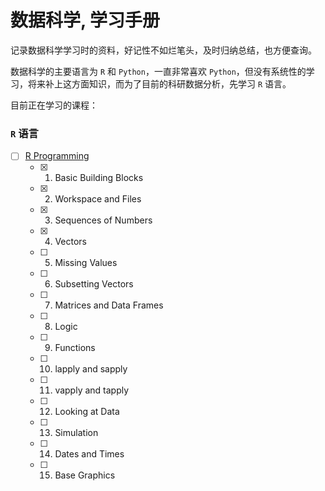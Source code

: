 # 数据科学, 学习手册

记录数据科学学习时的资料，好记性不如烂笔头，及时归纳总结，也方便查询。

数据科学的主要语言为 `R` 和 `Python`，一直非常喜欢 `Python`，但没有系统性的学习，将来补上这方面知识，而为了目前的科研数据分析，先学习 `R` 语言。

目前正在学习的课程：
### `R` 语言

- [ ] [R Programming](https://github.com/swirldev/swirl_courses/tree/master/R_Programming)
  - [x] 1. Basic Building Blocks
  - [x] 2. Workspace and Files
  - [x] 3. Sequences of Numbers
  - [x] 4. Vectors
  - [ ] 5. Missing Values
  - [ ] 6. Subsetting Vectors
  - [ ] 7. Matrices and Data Frames
  - [ ] 8. Logic
  - [ ] 9. Functions
  - [ ] 10. lapply and sapply
  - [ ] 11. vapply and tapply 
  - [ ] 12. Looking at Data
  - [ ] 13. Simulation
  - [ ] 14. Dates and Times
  - [ ] 15. Base Graphics
